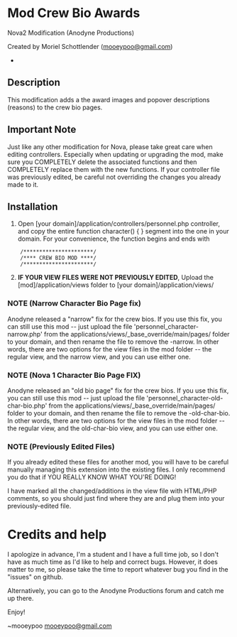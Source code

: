 Mod Crew Bio Awards
====================
Nova2 Modification (Anodyne Productions)

Created by Moriel Schottlender (mooeypoo@gmail.com)

-

## Description
This modification adds a the award images and popover descriptions (reasons) to the crew bio pages.

## Important Note
Just like any other modification for Nova, please take great care when editing controllers. Especially when updating or upgrading the mod, make sure you COMPLETELY delete the associated functions and then COMPLETELY replace them with the new functions.
If your controller file was previously edited, be careful not overriding the changes you already made to it.

## Installation

1. Open [your domain]/application/controllers/personnel.php controller, and copy the entire function character() { } segment into the one in your domain. For your convenience, the function begins and ends with

```
	/**********************/
	/**** CREW BIO MOD ****/
	/**********************/
```

2. **IF YOUR VIEW FILES WERE NOT PREVIOUSLY EDITED**, Upload the [mod]/application/views folder to [your domain]/application/views/

### NOTE (Narrow Character Bio Page fix)
Anodyne released a "narrow" fix for the crew bios. If you use this fix, you can still use this mod -- just upload the file 'personnel_character-narrow.php' from the applications/views/_base_override/main/pages/ folder to your domain, and then rename the file to remove the -narrow.
In other words, there are two options for the view files in the mod folder -- the regular view, and the narrow view, and you can use either one.

### NOTE (Nova 1 Character Bio Page FIX)
Anodyne released an "old bio page" fix for the crew bios. If you use this fix, you can still use this mod -- just upload the file 'personnel_character-old-char-bio.php' from the applications/views/_base_override/main/pages/ folder to your domain, and then rename the file to remove the -old-char-bio.
In other words, there are two options for the view files in the mod folder -- the regular view, and the old-char-bio view, and you can use either one.

### NOTE (Previously Edited Files)
If you already edited these files for another mod, you will have to be careful manually managing this extension into the existing files. I only recommend you do that if YOU REALLY KNOW WHAT YOU'RE DOING! 

I have marked all the changed/additions in the view file with HTML/PHP comments, so you should just find where they are and plug them into your previously-edited file.

Credits and help
================
I apologize in advance, I'm a student and I have a full time job, so I don't have as much time as I'd like to help and correct bugs. However, it does matter to me, so please take the time to report whatever bug you find in the "issues" on github.

Alternatively, you can go to the Anodyne Productions forum and catch me up there.

Enjoy!

~mooeypoo
mooeypoo@gmail.com